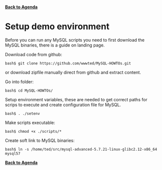 **[Back to Agenda](./../README.md)**

# Setup demo environment

Before you can run any MySQL scripts you need to first download the MySQL binaries, there is a guide on landing page.

Download code from github:
```
bash$ git clone https://github.com/wwwted/MySQL-HOWTOs.git
```
or download zipfile manually direct from github and extract content.

Go into folder:
```
bash$ cd MySQL-HOWTOs/
```
Setup environment variables, these are needed to get correct paths for scrips to execute and create configuration file for MySQL.
```
bash$ . ./setenv
```
Make scripts executable:
```
bash$ chmod +x ./scripts/*
```
Create soft link to MySQL binaries:
```
bash$ ln -s /home/ted/src/mysql-advanced-5.7.21-linux-glibc2.12-x86_64 mysql57
```

**[Back to Agenda](./../README.md)**
